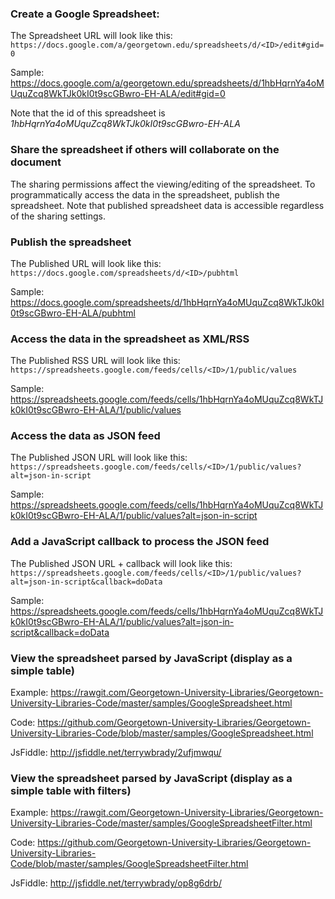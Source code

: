 ### Create a Google Spreadsheet: 

The Spreadsheet URL will look like this: `https://docs.google.com/a/georgetown.edu/spreadsheets/d/<ID>/edit#gid=0`

Sample: https://docs.google.com/a/georgetown.edu/spreadsheets/d/1hbHqrnYa4oMUquZcq8WkTJk0kI0t9scGBwro-EH-ALA/edit#gid=0

Note that the id of this spreadsheet is *1hbHqrnYa4oMUquZcq8WkTJk0kI0t9scGBwro-EH-ALA*

### Share the spreadsheet if others will collaborate on the document

The sharing permissions affect the viewing/editing of the spreadsheet.  To programmatically access the data in the spreadsheet, publish the spreadsheet.  Note that published spreadsheet data is accessible regardless of the sharing settings.

### Publish the spreadsheet

The Published URL will look like this: `https://docs.google.com/spreadsheets/d/<ID>/pubhtml`

Sample: https://docs.google.com/spreadsheets/d/1hbHqrnYa4oMUquZcq8WkTJk0kI0t9scGBwro-EH-ALA/pubhtml

### Access the data in the spreadsheet as XML/RSS

The Published RSS URL will look like this: `https://spreadsheets.google.com/feeds/cells/<ID>/1/public/values`

Sample: https://spreadsheets.google.com/feeds/cells/1hbHqrnYa4oMUquZcq8WkTJk0kI0t9scGBwro-EH-ALA/1/public/values

### Access the data as JSON feed

The Published JSON URL will look like this: `https://spreadsheets.google.com/feeds/cells/<ID>/1/public/values?alt=json-in-script`

Sample: https://spreadsheets.google.com/feeds/cells/1hbHqrnYa4oMUquZcq8WkTJk0kI0t9scGBwro-EH-ALA/1/public/values?alt=json-in-script

### Add a JavaScript callback to process the JSON feed

The Published JSON URL + callback will look like this: `https://spreadsheets.google.com/feeds/cells/<ID>/1/public/values?alt=json-in-script&callback=doData`

Sample: https://spreadsheets.google.com/feeds/cells/1hbHqrnYa4oMUquZcq8WkTJk0kI0t9scGBwro-EH-ALA/1/public/values?alt=json-in-script&callback=doData

### View the spreadsheet parsed by JavaScript (display as a simple table)

Example: https://rawgit.com/Georgetown-University-Libraries/Georgetown-University-Libraries-Code/master/samples/GoogleSpreadsheet.html

Code: https://github.com/Georgetown-University-Libraries/Georgetown-University-Libraries-Code/blob/master/samples/GoogleSpreadsheet.html

JsFiddle: http://jsfiddle.net/terrywbrady/2ufjmwqu/

### View the spreadsheet parsed by JavaScript (display as a simple table with filters)

Example: https://rawgit.com/Georgetown-University-Libraries/Georgetown-University-Libraries-Code/master/samples/GoogleSpreadsheetFilter.html

Code: https://github.com/Georgetown-University-Libraries/Georgetown-University-Libraries-Code/blob/master/samples/GoogleSpreadsheetFilter.html

JsFiddle: http://jsfiddle.net/terrywbrady/op8g6drb/
